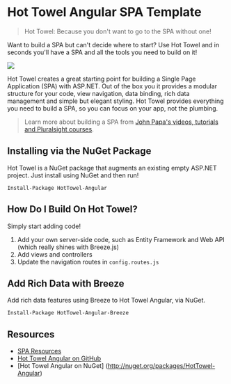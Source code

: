 # Hot Towel Angular SPA Template #

> Hot Towel: Because you don't want to go to the SPA without one!

Want to build a SPA but can't decide where to start? Use Hot Towel and in seconds you'll have a SPA and all the tools you need to build on it! 

![](http://www.johnpapa.net/wp-content/uploads/2013/09/HotTowel-NG-Preview.png)

Hot Towel creates a great starting point for building a Single Page Application (SPA) with ASP.NET. Out of the box you it provides a modular structure for your code, view navigation, data binding, rich data management and simple but elegant styling. Hot Towel provides everything you need to build a SPA, so you can focus on your app, not the plumbing.

> Learn more about building a SPA from [John Papa's videos, tutorials and Pluralsight courses](http://johnpapa.net/spa).

## Installing via the NuGet Package ##
Hot Towel is a NuGet package that augments an existing empty ASP.NET project. Just install using NuGet and then run!

    Install-Package HotTowel-Angular

## How Do I Build On Hot Towel? ##
Simply start adding code! 

1. Add your own server-side code, such as Entity Framework and Web API (which really shines with Breeze.js)
2. Add views and controllers
3. Update the navigation routes in `config.routes.js`

## Add Rich Data with Breeze ##
Add rich data features using Breeze to Hot Towel Angular, via NuGet.

    Install-Package HotTowel-Angular-Breeze

## Resources ##

+ [SPA Resources](http://johnpapa.net/spa)
+ [Hot Towel Angular on GitHub](https://github.com/johnpapa/HotTowel-NG)
+ [Hot Towel Angular on NuGet] (http://nuget.org/packages/HotTowel-Angular)
